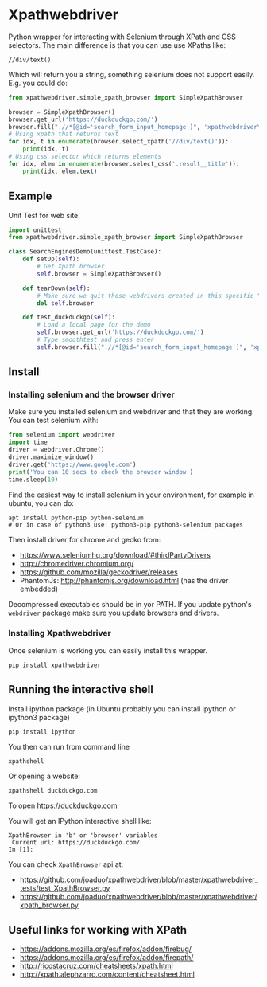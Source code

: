 # Xpathwebdriver

Python wrapper for interacting with Selenium through XPath and CSS selectors.
The main difference is that you can use use XPaths like:

```
//div/text()
```

Which will return you a string, something selenium does not support easily.
E.g. you could do:

```python
from xpathwebdriver.simple_xpath_browser import SimpleXpathBrowser

browser = SimpleXpathBrowser()
browser.get_url('https://duckduckgo.com/')
browser.fill(".//*[@id='search_form_input_homepage']", 'xpathwebdriver\n')
# Using xpath that returns text
for idx, t in enumerate(browser.select_xpath('//div/text()')):
    print(idx, t)
# Using css selector which returns elements
for idx, elem in enumerate(browser.select_css('.result__title')):
    print(idx, elem.text)
```

## Example

Unit Test for web site.

```python
import unittest
from xpathwebdriver.simple_xpath_browser import SimpleXpathBrowser

class SearchEnginesDemo(unittest.TestCase):
    def setUp(self):
        # Get Xpath browser
        self.browser = SimpleXpathBrowser()

    def tearDown(self):
        # Make sure we quit those webdrivers created in this specific "level of life"
        del self.browser

    def test_duckduckgo(self):
        # Load a local page for the demo
        self.browser.get_url('https://duckduckgo.com/')
        # Type smoothtest and press enter
        self.browser.fill(".//*[@id='search_form_input_homepage']", 'xpathwebdriver\n')
```

## Install

### Installing selenium and the browser driver
Make sure you installed selenium and webdriver and that they are working.
You can test selenium with:

```python
from selenium import webdriver
import time
driver = webdriver.Chrome()
driver.maximize_window()
driver.get('https://www.google.com')
print('You can 10 secs to check the browser window')
time.sleep(10)
```
Find the easiest way to install selenium in your environment, for example
in ubuntu, you can do:

```
apt install python-pip python-selenium
# Or in case of python3 use: python3-pip python3-selenium packages
```
Then install driver for chrome and gecko from:

* https://www.seleniumhq.org/download/#thirdPartyDrivers
* http://chromedriver.chromium.org/
* https://github.com/mozilla/geckodriver/releases
* PhantomJs: http://phantomjs.org/download.html (has the driver embedded)

Decompressed executables should be in yor PATH.
If you update python's `webdriver` package make sure you update browsers and drivers.

### Installing Xpathwebdriver

Once selenium is working you can easily install this wrapper.

```
pip install xpathwebdriver
```

## Running the interactive shell

Install ipython package (in Ubuntu probably you can install ipython or ipython3 package)

```
pip install ipython
```
You then can run from command line

```
xpathshell
```
Or opening a website:

```
xpathshell duckduckgo.com
```
To open https://duckduckgo.com

You will get an IPython interactive shell like:

```
XpathBrowser in 'b' or 'browser' variables
 Current url: https://duckduckgo.com/
In [1]:
```

You can check `XpathBrowser` api at:

* https://github.com/joaduo/xpathwebdriver/blob/master/xpathwebdriver_tests/test_XpathBrowser.py
* https://github.com/joaduo/xpathwebdriver/blob/master/xpathwebdriver/xpath_browser.py

## Useful links for working with XPath

* https://addons.mozilla.org/es/firefox/addon/firebug/
* https://addons.mozilla.org/es/firefox/addon/firepath/
* http://ricostacruz.com/cheatsheets/xpath.html
* http://xpath.alephzarro.com/content/cheatsheet.html
